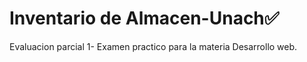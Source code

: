 # Inventario de Almacen-Unach✅
Evaluacion parcial 1- Examen practico para la materia Desarrollo web. 
